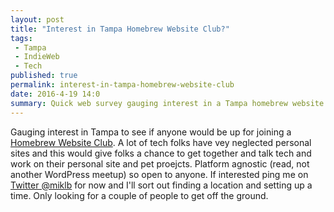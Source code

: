 ```yaml
---
layout: post
title: "Interest in Tampa Homebrew Website Club?"
tags:
 - Tampa
 - IndieWeb
 - Tech
published: true
permalink: interest-in-tampa-homebrew-website-club
date: 2016-4-19 14:0
summary: Quick web survey gauging interest in a Tampa homebrew website club.
---
```


Gauging interest in Tampa to see if anyone would be up for joining a
[Homebrew Website Club](https://indiewebcamp.com/events/2016-04-06-homebrew-website-club). A lot of tech folks have vey neglected personal sites and this would give folks a chance to get together and talk tech and work on their personal site and pet proejcts. Platform agnostic (read, not another WordPress meetup) so open to anyone. If interested ping me on [Twitter @miklb](https://twitter.com/miklb) for now and I'll sort out finding a location and setting up a time. Only looking for a couple of people to get off the ground.
